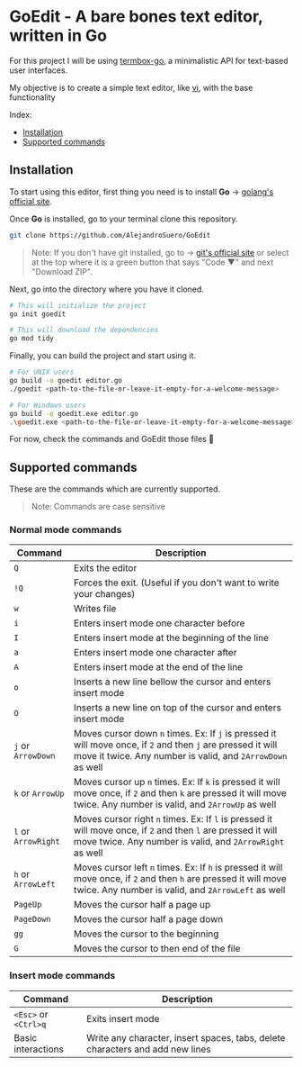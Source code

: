# GoEdit - A bare bones text editor, written in Go

For this project I will be using [termbox-go](https://github.com/nsf/termbox-go),
a minimalistic API for text-based user interfaces.

My objective is to create a simple text editor, like [vi](https://en.wikipedia.org/wiki/Vi_(text_editor)),
with the base functionality

Index:

- [Installation](https://github.com/AlejandroSuero/GoEdit#installation)
- [Supported commands](https://github.com/AlejandroSuero/GoEdit#supported-commands)

## Installation

To start using this editor, first thing you need is to install **Go** -> [golang's official site](https://go.dev/).

Once **Go** is installed, go to your terminal clone this repository.

```bash
git clone https://github.com/AlejandroSuero/GoEdit
```

> Note: If you don't have git installed, go to -> [git's official site](https://git-scm.com/) or select at the top where it is a green button that says "Code ▼" and next "Download ZIP".

Next, go into the directory where you have it cloned.

```bash
# This will initialize the project
go init goedit

# This will download the dependencies
go mod tidy
```

Finally, you can build the project and start using it.

```bash
# For UNIX users
go build -o goedit editor.go
./goedit <path-to-the-file-or-leave-it-empty-for-a-welcome-message>

# For Windows users
go build -o goedit.exe editor.go
.\goedit.exe <path-to-the-file-or-leave-it-empty-for-a-welcome-message>
```

For now, check the commands and GoEdit those files 🫡

## Supported commands

These are the commands which are currently supported.

> Note: Commands are case sensitive

### Normal mode commands

| Command | Description |
|---|---|
| `Q` | Exits the editor|
| `!Q` | Forces the exit. (Useful if you don't want to write your changes) |
| `w` | Writes file |
| `i` | Enters insert mode one character before |
| `I` | Enters insert mode at the beginning of the line |
| `a` | Enters insert mode one character after |
| `A` | Enters insert mode at the end of the line |
| `o` | Inserts a new line bellow the cursor and enters insert mode |
| `O` | Inserts a new line on top of the cursor and enters insert mode |
| `j` or `ArrowDown` | Moves cursor down `n` times. Ex: If `j` is pressed it will move once, if `2` and then `j` are pressed it will move it twice. Any number is valid, and `2ArrowDown` as well |
| `k` or `ArrowUp` | Moves cursor up `n` times. Ex: If `k` is pressed it will move once, if `2` and then `k` are pressed it will move twice. Any number is valid, and `2ArrowUp` as well |
| `l` or `ArrowRight` | Moves cursor right `n` times. Ex: If `l` is pressed it will move once, if `2` and then `l` are pressed it will move twice. Any number is valid, and `2ArrowRight` as well |
| `h` or `ArrowLeft` | Moves cursor left `n` times. Ex: If `h` is pressed it will move once, if `2` and then `h` are pressed it will move twice. Any number is valid, and `2ArrowLeft` as well |
| `PageUp` | Moves the cursor half a page up |
| `PageDown` | Moves the cursor half a page down |
| `gg` | Moves the cursor to the beginning |
| `G` | Moves the cursor to then end of the file |

### Insert mode commands

| Command | Description |
|---|---|
| `<Esc>` or `<Ctrl>q` | Exits insert mode |
| Basic interactions | Write any character, insert spaces, tabs, delete characters and add new lines |
